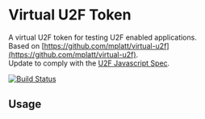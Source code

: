 # Virtual U2F Token

A virtual U2F token for testing U2F enabled applications.  
Based on [https://github.com/mplatt/virtual-u2f](https://github.com/mplatt/virtual-u2f).  
Update to comply with the [U2F Javascript Spec](https://fidoalliance.org/specs/fido-u2f-v1.0-nfc-bt-amendment-20150514/fido-u2f-javascript-api.html#dictionary-u2frequest-members).

[![Build Status](https://travis-ci.org/ryankurte/virtual-u2f.svg)](https://travis-ci.org/ryankurte/virtual-u2f)

## Usage




